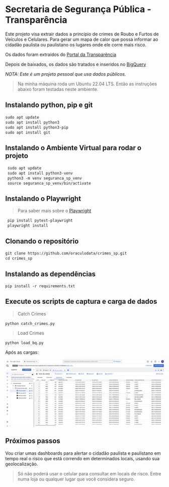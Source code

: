# Secretaria de Segurança Pública - Transparência
Este projeto visa extrair dados a princípio de crimes de Roubo e Furtos
de Veículos e Celulares. Para gerar um mapa de calor que possa informar
ao cidadão paulista ou paulistano os lugares onde ele corre mais risco.

Os dados foram extraídos do [Portal da Transparência](http://www.ssp.sp.gov.br/transparenciassp/)

Depois de baixados, os dados são tratados e inseridos no [BigQuery](https://cloud.google.com/bigquery) 

*NOTA: Este é um projeto pessoal que usa dados públicos.*

> Na minha máquina roda um Ubuntu 22.04 LTS. Então as instruções abaixo foram testadas neste ambiente.

## Instalando python, pip e git

```
sudo apt update
sudo apt install python3
sudo apt install python3-pip
sudo apt install git
```

## Instalando o Ambiente Virtual para rodar o projeto

```
 sudo apt update 
 sudo apt install python3-venv
 python3 -m venv seguranca_sp_venv
 source seguranca_sp_venv/bin/activate
```

## Instalando o Playwright

> Para saber mais sobre o [Playwright](https://playwright.dev/)

```
 pip install pytest-playwright 
 playwright install
```
## Clonando o repositório

````
git clone https://github.com/oraculodata/crimes_sp.git 
cd crimes_sp
````

## Instalando as dependências 

```
pip install -r requirements.txt
```


## Execute os scripts de captura e carga de dados

> Catch Crimes
```
python catch_crimes.py
```

> Load Crimes

```
python load_bq.py
```

Após as cargas:

![Console BigQuery](bigquery_loaded.png "BigQuery Loaded")

## Próximos passos

Vou criar umas dashboards para alertar o cidadão paulista e paulistano em tempo real o risco que está correndo em determinados locais, usando sua geolocalização.

> Só não poderá usar o celular para consultar em locais de risco. Entre numa loja ou qualquer lugar que você considera seguro.